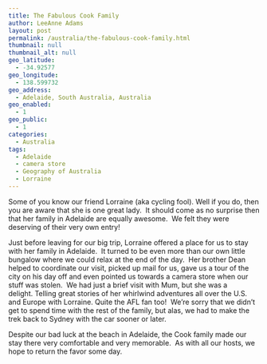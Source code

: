 ```yaml
---
title: The Fabulous Cook Family
author: LeeAnne Adams
layout: post
permalink: /australia/the-fabulous-cook-family.html
thumbnail: null
thumbnail_alt: null
geo_latitude:
  - -34.92577
geo_longitude:
  - 138.599732
geo_address:
  - Adelaide, South Australia, Australia
geo_enabled:
  - 1
geo_public:
  - 1
categories:
  - Australia
tags:
  - Adelaide
  - camera store
  - Geography of Australia
  - Lorraine
---
```

Some of you know our friend Lorraine (aka cycling fool). Well if you do, then you are aware that she is one great lady.  It should come as no surprise then that her family in Adelaide are equally awesome.  We felt they were deserving of their very own entry!

Just before leaving for our big trip, Lorraine offered a place for us to stay with her family in Adelaide.  It turned to be even more than our own little bungalow where we could relax at the end of the day.  Her brother Dean helped to coordinate our visit, picked up mail for us, gave us a tour of the city on his day off and even pointed us towards a camera store when our stuff was stolen.  We had just a brief visit with Mum, but she was a delight. Telling great stories of her whirlwind adventures all over the U.S. and Europe with Lorraine. Quite the AFL fan too!  We&#8217;re sorry that we didn&#8217;t get to spend time with the rest of the family, but alas, we had to make the trek back to Sydney with the car sooner or later.

Despite our bad luck at the beach in Adelaide, the Cook family made our stay there very comfortable and very memorable.  As with all our hosts, we hope to return the favor some day.